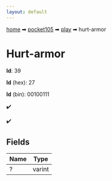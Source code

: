 ```yaml
---
layout: default
---
```


[home](/) ➡ [pocket105](/protocol/pocket105) ➡ [play](/protocol/pocket105/play) ➡ hurt-armor

# Hurt-armor

**Id**: 39

**Id** (hex): 27

**Id** (bin): 00100111

✔️

✔️

## Fields

Name | Type
---|---
? | varint

